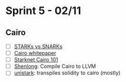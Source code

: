 # Sprint 5 - 02/11

## Cairo

- [ ] [STARKs vs SNARKs](https://consensys.net/blog/blockchain-explained/zero-knowledge-proofs-starks-vs-snarks/)
- [ ] [Cairo whitepaper](https://eprint.iacr.org/2021/1063.pdf)
- [ ] [Starknet Cairo 101](https://github.com/starknet-edu/starknet-cairo-101)
- [ ] [Shenlong](https://github.com/keep-starknet-strange/shenlong): Compile Cairo to LLVM
- [ ] [unistark](https://github.com/nethermindeth/unistark): transpiles solidity to cairo (mostly)